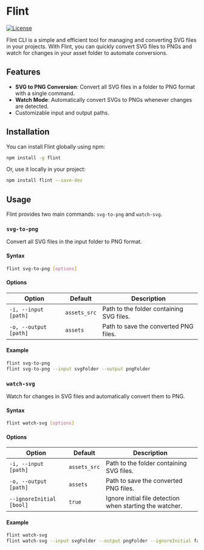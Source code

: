 # Flint

[![License](https://img.shields.io/badge/license-MIT-blue.svg)](LICENSE)


Flint CLI is a simple and efficient tool for managing and converting SVG files in your projects. With Flint, you can quickly convert SVG files to PNGs and watch for changes in your asset folder to automate conversions.

## Features

- **SVG to PNG Conversion**: Convert all SVG files in a folder to PNG format with a single command.
- **Watch Mode**: Automatically convert SVGs to PNGs whenever changes are detected.
- Customizable input and output paths.

## Installation

You can install Flint globally using npm:

```bash
npm install -g flint
```

Or, use it locally in your project:

```bash
npm install flint --save-dev
```

## Usage

Flint provides two main commands: `svg-to-png` and `watch-svg`.

### `svg-to-png`

Convert all SVG files in the input folder to PNG format.

#### Syntax

```bash
flint svg-to-png [options]
```

#### Options

| Option                | Default     | Description                                |
|-----------------------|-------------|--------------------------------------------|
| `-i, --input [path]`  | `assets_src`  | Path to the folder containing SVG files.   |
| `-o, --output [path]` | `assets`    | Path to save the converted PNG files.      |

#### Example

```bash
flint svg-to-png
flint svg-to-png --input svgFolder --output pngFolder
```

### `watch-svg`

Watch for changes in SVG files and automatically convert them to PNG.

#### Syntax

```bash
flint watch-svg [options]
```

#### Options

| Option                   | Default      | Description                   |
|--------------------------|-------------|--------------------------------|
| `-i, --input [path]`      | `assets_src`  | Path to the folder containing SVG files.|
| `-o, --output [path]`     | `assets`    | Path to save the converted PNG files.|
| `--ignoreInitial [bool]`  | `true`      | Ignore initial file detection when starting the watcher.|


#### Example

```bash
flint watch-svg
flint watch-svg --input svgFolder --output pngFolder --ignoreInitial false
```